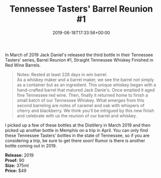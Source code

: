 ﻿---
layout: post
title: "Tennessee Tasters' Barrel Reunion #1"
date: '2019-06-18T17:33:56+00:00'
permalink: BarrelReunion1
image:
  feature: 19/CollectorOfJack-7.jpg
description: A collector's guide to the Jack Daniel's Tennessee Tasters' Series Barrel Reunion #1 bottle.
gallery:
  BarrelReunion1:
  - image_path: 19/CollectorOfJack-7.jpg
    image-caption: Jack Daniel's Tennessee Tasters' Series Barrel Reunion #1 bottle.
    image-copyright: © CollectorOfJack.com
  - image_path: 19/CollectorOfJack-8.jpg
    image-caption: Jack Daniel's Tennessee Tasters' Series Barrel Reunion #1 bottle.
    image-copyright: © CollectorOfJack.com
  - image_path: 19/CollectorOfJack-9.jpg
    image-caption: Jack Daniel's Tennessee Tasters' Series Barrel Reunion #1 bottle.
    image-copyright: © CollectorOfJack.com
---
In March of 2019 Jack Daniel's released the third bottle in their Tennessee Tasters' series, Barrel Reunion #1, Straight Tennessee Whiskey Finished in Red Wine Barrels. 

> Notes: Rested at least 228 days in win barrel.  
> As a whiskey maker and a barrel maker, we see the barrel not simply as a container but as an ingredient. This unique whiskey began with a hand-crafted barrel that matured Jack Danie's. Once emptied it aged fine Tennessee red wine. Then, finally it returned home to finish a small batch of our Tennessee Whiskey. What emerges from this second barreling are notes of caramel and oak with whispers of cherry and blackberry. We think you'll be intrigued by this new finish and celebrate with us the reunion of our barrel and whiskey.

I picked up a few of these bottles at the Distillery in March 2019 and then picked up another bottle in Memphis on a trip in April. You can only find these Tennessee Tasters' bottles in the state of Tennessee, so if you are considering a trip, be sure to get there soon! Rumor is there is another bottle coming out in 2019.

**Release:** 2019  
**Proof:** 90  
**Size:** 375ml  
**Price:** $49  
